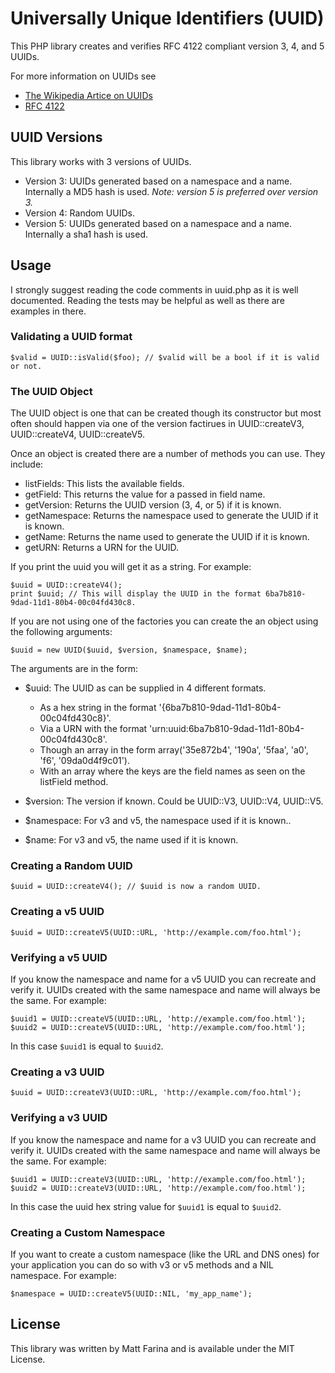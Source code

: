 # Universally Unique Identifiers (UUID)

This PHP library creates and verifies RFC 4122 compliant version 3, 4, and 5 UUIDs.

For more information on UUIDs see

* [The Wikipedia Artice on UUIDs](https://en.wikipedia.org/wiki/UUID)
* [RFC 4122](https://tools.ietf.org/html/rfc4122)

## UUID Versions

This library works with 3 versions of UUIDs.

* Version 3: UUIDs generated based on a namespace and a name. Internally a MD5 hash is used. _Note: version 5 is preferred over version 3._
* Version 4: Random UUIDs.
* Version 5: UUIDs generated based on a namespace and a name. Internally a sha1 hash is used.

## Usage

I strongly suggest reading the code comments in uuid.php as it is well documented. Reading the tests may be helpful as well as there are examples in there.

### Validating a UUID format

    $valid = UUID::isValid($foo); // $valid will be a bool if it is valid or not.

### The UUID Object

The UUID object is one that can be created though its constructor but most often should happen via one of the version factirues in UUID::createV3, UUID::createV4, UUID::createV5.

Once an object is created there are a number of methods you can use. They include:

* listFields: This lists the available fields.
* getField: This returns the value for a passed in field name.
* getVersion: Returns the UUID version (3, 4, or 5) if it is known.
* getNamespace: Returns the namespace used to generate the UUID if it is known.
* getName: Returns the name used to generate the UUID if it is known.
* getURN: Returns a URN for the UUID.

If you print the uuid you will get it as a string. For example:

    $uuid = UUID::createV4();
    print $uuid; // This will display the UUID in the format 6ba7b810-9dad-11d1-80b4-00c04fd430c8.

If you are not using one of the factories you can create the an object using the following arguments:

    $uuid = new UUID($uuid, $version, $namespace, $name);

The arguments are in the form:

* $uuid: The UUID as can be supplied in 4 different formats.

  * As a hex string in the format '{6ba7b810-9dad-11d1-80b4-00c04fd430c8}'.
  * Via a URN with the format 'urn:uuid:6ba7b810-9dad-11d1-80b4-00c04fd430c8'.
  * Though an array in the form array('35e872b4', '190a', '5faa', 'a0', 'f6', '09da0d4f9c01').
  * With an array where the keys are the field names as seen on the listField method.

* $version: The version if known. Could be UUID::V3, UUID::V4, UUID::V5.
* $namespace: For v3 and v5, the namespace used if it is known..
* $name: For v3 and v5, the name used if it is known.

### Creating a Random UUID

    $uuid = UUID::createV4(); // $uuid is now a random UUID.

### Creating a v5 UUID

    $uuid = UUID::createV5(UUID::URL, 'http://example.com/foo.html');

### Verifying a v5 UUID

If you know the namespace and name for a v5 UUID you can recreate and verify it. UUIDs created with the same namespace and name will always be the same. For example:

    $uuid1 = UUID::createV5(UUID::URL, 'http://example.com/foo.html');
    $uuid2 = UUID::createV5(UUID::URL, 'http://example.com/foo.html');

In this case `$uuid1` is equal to `$uuid2`.

### Creating a v3 UUID

    $uuid = UUID::createV3(UUID::URL, 'http://example.com/foo.html');

### Verifying a v3 UUID

If you know the namespace and name for a v3 UUID you can recreate and verify it. UUIDs created with the same namespace and name will always be the same. For example:

    $uuid1 = UUID::createV3(UUID::URL, 'http://example.com/foo.html');
    $uuid2 = UUID::createV3(UUID::URL, 'http://example.com/foo.html');

In this case the uuid hex string value for `$uuid1` is equal to `$uuid2`.

### Creating a Custom Namespace

If you want to create a custom namespace (like the URL and DNS ones) for your application you can do so with v3 or v5 methods and a NIL namespace. For example:

    $namespace = UUID::createV5(UUID::NIL, 'my_app_name');


## License

This library was written by Matt Farina and is available under the MIT License.